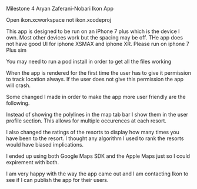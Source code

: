Milestone 4
Aryan Zaferani-Nobari
Ikon App


Open ikon.xcworkspace not ikon.xcodeproj

This app is designed to be run on an iPhone 7 plus which is the device I own. Most other devices work
but the spacing may be off. THe app does not have good UI for iphone XSMAX and iphone XR. Please run on iphone 7 Plus sim

You may need to run a pod install in order to get all the files working

When the app is rendered for the first time the user has to give it permission to track location always.
If the user does not give this permission the app will crash.

Some changed I made in order to make the app more user friendly are the following.

Instead of showing the polylines in the map tab bar I show them in the user profile section.
This allows for multiple occurences at each resort.

I also changed the ratings of the resorts to display how many times you have been to the resort.
I thought any algorithm I used to rank the resorts would have biased implications.




I ended up using both Google Maps SDK and the Apple Maps just so I could expirement with both.

I am very happy with the way the app came out and I am contacting Ikon to see if I can publish the app 
for their users.
